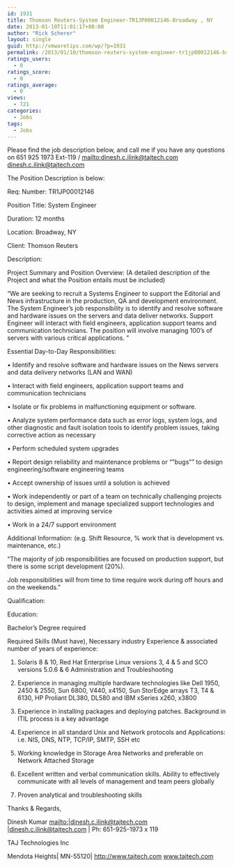 ```yaml
---
id: 1931
title: Thomson Reuters-System Engineer-TR1JP00012146-Broadway , NY
date: 2013-01-10T11:01:17+00:00
author: "Rick Scherer"
layout: single
guid: http://vmwaretips.com/wp/?p=1931
permalink: /2013/01/10/thomson-reuters-system-engineer-tr1jp00012146-broadway-ny/
ratings_users:
  - 0
ratings_score:
  - 0
ratings_average:
  - 0
views:
  - 721
categories:
  - Jobs
tags:
  - Jobs
---
```

Please find the job description below, and call me if you have any questions on 651 925 1973 Ext-119 / <mailto:dinesh.c.ilink@tajtech.com> dinesh.c.ilink@tajtech.com

The Position Description is below:

Req: Number: TR1JP00012146

Position Title: System Engineer

Duration: 12 months

Location: Broadway, NY

Client: Thomson Reuters

Description: 

Project Summary and Position Overview: (A detailed description of the Project and what the Position entails must be included)
  
&#8220;We are seeking to recruit a Systems Engineer to support the Editorial and News infrastructure in the production, QA and development environment. The System Engineer’s job responsibility is to identify and resolve software and hardware issues on the servers and data deliver networks. Support Engineer will interact with field engineers, application support teams and communication technicians. The position will involve managing 100’s of servers with various critical applications. &#8221; 

Essential Day-to-Day Responsibilities:
  
• Identify and resolve software and hardware issues on the News servers and data delivery networks (LAN and WAN)
  
• Interact with field engineers, application support teams and communication technicians
  
• Isolate or fix problems in malfunctioning equipment or software.
  
• Analyze system performance data such as error logs, system logs, and other diagnostic and fault isolation tools to identify problem issues, taking corrective action as necessary
  
• Perform scheduled system upgrades
  
• Report design reliability and maintenance problems or &#8220;&#8221;bugs&#8221;&#8221; to design engineering/software engineering teams
  
• Accept ownership of issues until a solution is achieved
  
• Work independently or part of a team on technically challenging projects to design, implement and manage specialized support technologies and activities aimed at improving service
  
• Work in a 24/7 support environment 

Additional Information: (e.g. Shift Resource, % work that is development vs. maintenance, etc.)
  
&#8220;The majority of job responsibilities are focused on production support, but there is some script development (20%).
  
Job responsibilities will from time to time require work during off hours and on the weekends.&#8221; 

Qualification:
  
Education:
  
Bachelor&#8217;s Degree required 

Required Skills (Must have), Necessary industry Experience & associated number of years of experience:
  
1. Solaris 8 & 10, Red Hat Enterprise Linux versions 3, 4 & 5 and SCO versions 5.0.6 & 6 Administration and Troubleshooting
  
2. Experience in managing multiple hardware technologies like Dell 1950, 2450 & 2550, Sun 6800, V440, x4150, Sun StorEdge arrays T3, T4 & 6130, HP Proliant DL380, DL580 and IBM xSeries x260, x3800
  
3. Experience in installing packages and deploying patches. Background in ITIL process is a key advantage
  
4. Experience in all standard Unix and Network protocols and Applications: i.e. NIS, DNS, NTP, TCP/IP, SMTP, SSH etc
  
5. Working knowledge in Storage Area Networks and preferable on Network Attached Storage
  
6. Excellent written and verbal communication skills. Ability to effectively communicate with all levels of management and team peers globally
  
7. Proven analytical and troubleshooting skills

Thanks & Regards,
  
Dinesh Kumar <mailto:|dinesh.c.ilink@tajtech.com> |dinesh.c.ilink@tajtech.com | Ph: 651-925-1973 x 119

TAJ Technologies Inc
  
Mendota Heights| MN-55120| <http://www.tajtech.com> www.tajtech.com